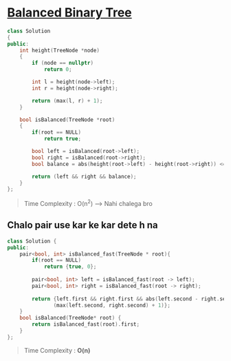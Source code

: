 # [Balanced Binary Tree](https://leetcode.com/problems/balanced-binary-tree/)

```cpp
class Solution
{
public:
    int height(TreeNode *node)
    {
        if (node == nullptr)
            return 0;

        int l = height(node->left);
        int r = height(node->right);

        return (max(l, r) + 1);
    }

    bool isBalanced(TreeNode *root)
    {
        if(root == NULL)
            return true;

        bool left = isBalanced(root->left);
        bool right = isBalanced(root->right);
        bool balance = abs(height(root->left) - height(root->right)) <= 1;

        return (left && right && balance);
    }
};
```
> Time Complexity : O(n<sup>2</sup>) --> Nahi chalega bro

## Chalo pair use kar ke kar dete h na
```cpp
class Solution {
public:
    pair<bool, int> isBalanced_fast(TreeNode * root){
        if(root == NULL)
            return {true, 0};
        
        pair<bool, int> left = isBalanced_fast(root -> left);
        pair<bool, int> right = isBalanced_fast(root -> right);
        
        return {left.first && right.first && abs(left.second - right.second) <= 1,
               (max(left.second, right.second) + 1)};
    }
    bool isBalanced(TreeNode* root) {
        return isBalanced_fast(root).first;
    }
};
```
> Time Complexity : **O(n)**